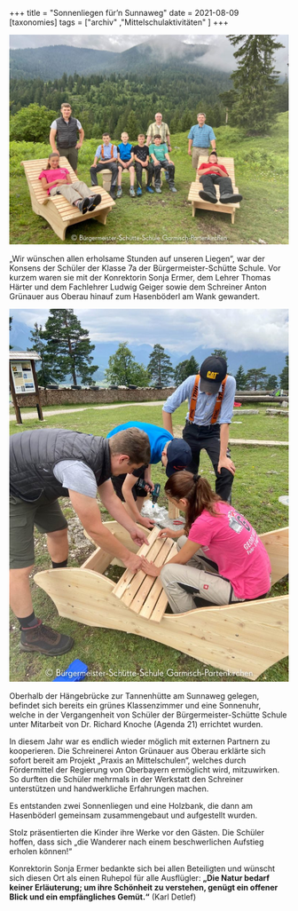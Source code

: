 +++
title = "Sonnenliegen für’n Sunnaweg"
date = 2021-08-09
[taxonomies]
tags = ["archiv" ,"Mittelschulaktivitäten" ]
+++

![](images/Wankliegen-Projekt-02-1024x768.jpg)

„Wir wünschen allen erholsame Stunden auf unseren Liegen“, war der Konsens der Schüler der Klasse 7a der Bürgermeister-Schütte Schule. Vor kurzem waren sie mit der Konrektorin Sonja Ermer, dem Lehrer Thomas Härter und dem Fachlehrer Ludwig Geiger sowie dem Schreiner Anton Grünauer aus Oberau hinauf zum Hasenböderl am Wank gewandert.

![](images/Wankliegen-Projekt-01-768x1024.jpg)

Oberhalb der Hängebrücke zur Tannenhütte am Sunnaweg gelegen, befindet sich bereits ein grünes Klassenzimmer und eine Sonnenuhr, welche in der Vergangenheit von Schüler der Bürgermeister-Schütte Schule unter Mitarbeit von Dr. Richard Knoche (Agenda 21) errichtet wurden.

In diesem Jahr war es endlich wieder möglich mit externen Partnern zu kooperieren. Die Schreinerei Anton Grünauer aus Oberau erklärte sich sofort bereit am Projekt „Praxis an Mittelschulen“, welches durch Fördermittel der Regierung von Oberbayern ermöglicht wird, mitzuwirken. So durften die Schüler mehrmals in der Werkstatt den Schreiner unterstützen und handwerkliche Erfahrungen machen.

Es entstanden zwei Sonnenliegen und eine Holzbank, die dann am Hasenböderl gemeinsam zusammengebaut und aufgestellt wurden.

Stolz präsentierten die Kinder ihre Werke vor den Gästen. Die Schüler hoffen, dass sich „die Wanderer nach einem beschwerlichen Aufstieg erholen können!“

Konrektorin Sonja Ermer bedankte sich bei allen Beteiligten und wünscht sich diesen Ort als einen Ruhepol für alle Ausflügler: **„Die Natur bedarf keiner Erläuterung; um ihre Schönheit zu verstehen, genügt ein offener Blick und ein empfängliches Gemüt.“** (Karl Detlef)
